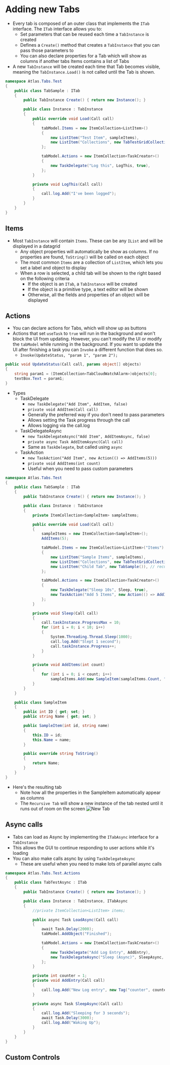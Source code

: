 
# Adding new Tabs

* Every tab is composed of an outer class that implements the `ITab` interface. The `ITab` interface allows you to:
  - Set parameters that can be reused each time a `TabInstance` is created
  - Defines a `Create()` method that creates a `TabInstance` that you can pass those parameters to
  - You can also declare properties for a Tab which will show as columns if another tabs Items contains a list of Tabs
* A new `TabInstance` will be created each time that Tab becomes visible, meaning the `TabInstance.Load()` is not called until the Tab is shown.

```csharp
namespace Atlas.Tabs.Test
{
	public class TabSample : ITab
	{
		public TabInstance Create() { return new Instance(); }

		public class Instance : TabInstance
		{
			public override void Load(Call call)
			{
				tabModel.Items = new ItemCollection<ListItem>()
				{
					new ListItem("Test Item", sampleItems),
					new ListItem("Collections", new TabTestGridCollectionSize()),
				};

				tabModel.Actions = new ItemCollection<TaskCreator>()
				{
					new TaskDelegate("Log this", LogThis, true),
				};
			}

			private void LogThis(Call call)
			{
				call.log.Add("I've been logged");
			}
		}
	}
}
```

## Items
* Most `TabInstance` will contain `Items`. These can be any `IList` and will be displayed in a datagrid
  - Any object properties will automatically be show as columns. If no properties are found, `ToString()` will be called on each object
  - The most common `Items` are a collection of `ListItem`, which lets you set a label and object to display
  - When a row is selected, a child tab will be shown to the right based on the following criteria
    - If the object is an `ITab`, a `TabInstance` will be created
	- If the object is a primitive type, a text editor will be shown
	- Otherwise, all the fields and properties of an object will be displayed

## Actions
* You can declare actions for Tabs, which will show up as buttons
* Actions that set `useTask` to `true` will run in the background and won't block the UI from updating. However, you can't modify the UI or modify the `tabModel` while running in the background. If you want to update the UI after finishing a task you can `Invoke` a different function that does so.
  - `Invoke(UpdateStatus, "param 1", "param 2");`
```csharp
public void UpdateStatus(Call call, params object[] objects)
{
	string param1 = (ItemCollection<TabCloudWatchAlarm>)objects[0];
	textBox.Text = param1;
}
```
* Types
  - TaskDelegate
    - `new TaskDelegate("Add Item", AddItem, false)`
    - `private void AddItem(Call call)`
    - Generally the preferred way if you don't need to pass parameters
    - Allows setting the Task progress through the call
    - Allows logging via the call.log
  - TaskDelegateAsync
    - `new TaskDelegateAsync("Add Item", AddItemAsync, false)`
    - `private async Task AddItemAsync(Call call)`
    - Same as `TaskDelegate`, but called using `async`
  - TaskAction
    - `new TaskAction("Add Item", new Action(() => AddItems(5)))`
    - `private void AddItems(int count)`
    - Useful when you need to pass custom parameters

```csharp
namespace Atlas.Tabs.Test
{
	public class TabSample : ITab
	{
		public TabInstance Create() { return new Instance(); }

		public class Instance : TabInstance
		{
			private ItemCollection<SampleItem> sampleItems;

			public override void Load(Call call)
			{
				sampleItems = new ItemCollection<SampleItem>();
				AddItems(5);

				tabModel.Items = new ItemCollection<ListItem>("Items")
				{
					new ListItem("Sample Items", sampleItems),
					new ListItem("Collections", new TabTestGridCollectionSize()),
					new ListItem("Child Tab", new TabSample()), // recursive
				};

				tabModel.Actions = new ItemCollection<TaskCreator>()
				{
					new TaskDelegate("Sleep 10s", Sleep, true),
					new TaskAction("Add 5 Items", new Action(() => AddItems(5)), false), // Foreground task so we can modify collection
				};
			}

			private void Sleep(Call call)
			{
				call.taskInstance.ProgressMax = 10;
				for (int i = 0; i < 10; i++)
				{
					System.Threading.Thread.Sleep(1000);
					call.log.Add("Slept 1 second");
					call.taskInstance.Progress++;
				}
			}

			private void AddItems(int count)
			{
				for (int i = 0; i < count; i++)
					sampleItems.Add(new SampleItem(sampleItems.Count, "Item " + sampleItems.Count.ToString()));
			}
		}
	}

	public class SampleItem
	{
		public int ID { get; set; }
		public string Name { get; set; }

		public SampleItem(int id, string name)
		{
			this.ID = id;
			this.Name = name;
		}

		public override string ToString()
		{
			return Name;
		}
	}
}
```
* Here's the resulting tab
  - Note how all the properties in the SampleItem automatically appear as columns
  - The `Recursive Tab` will show a new instance of the tab nested until it runs out of room on the screen
![New Tab](../Images/Screenshots/SampleTab.png)

## Async calls
  - Tabs can load as Async by implementing the `ITabAsync` interface for a `TabInstance`
  - This allows the GUI to continue responding to user actions while it's loading
  - You can also make calls async by using `TaskDelegateAsync`
    - These are useful when you need to make lots of parallel async calls
```csharp
namespace Atlas.Tabs.Test.Actions
{
	public class TabTestAsync : ITab
	{
		public TabInstance Create() { return new Instance(); }

		public class Instance : TabInstance, ITabAsync
		{
			//private ItemCollection<ListItem> items;

			public async Task LoadAsync(Call call)
			{
				await Task.Delay(2000);
				tabModel.AddObject("Finished");

				tabModel.Actions = new ItemCollection<TaskCreator>()
				{
					new TaskDelegate("Add Log Entry", AddEntry),
					new TaskDelegateAsync("Sleep (Async)", SleepAsync, true, true),
				};
			}

			private int counter = 1;
			private void AddEntry(Call call)
			{
				call.log.Add("New Log entry", new Tag("counter", counter++));
			}

			private async Task SleepAsync(Call call)
			{
				call.log.Add("Sleeping for 3 seconds");
				await Task.Delay(3000);
				call.log.Add("Waking Up");
			}
		}
	}
}
```

## Custom Controls